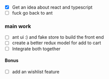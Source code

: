 - [x] Get an idea about react and typescript
- [ ] fuck go back to ant

### main work
- [ ] ant ui :) and fake store to build the front end
- [ ] create a better redux model for add to cart
- [ ] Integrate both together

#### Bonus
- [ ]  add an wishlist feature